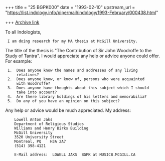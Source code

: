 +++
title = "25 BGPK000"
date = "1993-02-10"
upstream_url = "https://list.indology.info/pipermail/indology/1993-February/000438.html"

+++
[Archive link](https://list.indology.info/pipermail/indology/1993-February/000438.html)

To all Indologists,

     I am doing research for my MA thesis at McGill University.
The title of the thesis is "The Contribution of Sir John
Woodroffe to the Study of Tantra".  I would appreciate any help
or advice anyone could offer.  For example:

     1.  Does anyone know the names and addresses of any living
         relatives?
     2.  Does anyone know, or know of, persons who were acquainted
         with Woodroffe?
     3.  Does anyone have thoughts about this subject which I should
         take into account?
     4.  Are there library holdings of his letters and memorabilia?
     5.  Do any of you have an opinion on this subject?

Any help or advice would be much appreciated.  My address:

        Lowell Anton Jaks
        Department of Religious Studies
        Williams and Henry Birks Building
        McGill University
        3520 University Street
        Montreal, PQ    H3A 2A7
        (514) 398-4121

        E-Mail address:  LOWELL JAKS  BGPK at MUSICB.MCGILL.CA






